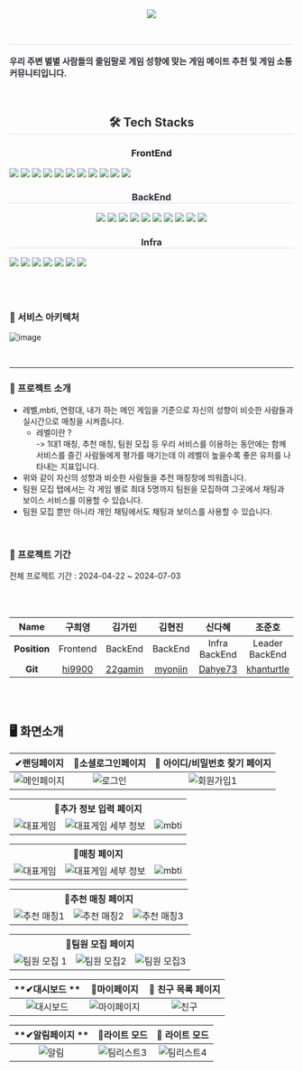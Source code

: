 
<div align= "center">
    <img src="https://capsule-render.vercel.app/api?type=waving&color=bfa0f8&height=180&text=우주별%20:%20우리%20주변%20별별%20사람들&animation=fadeIn&fontColor=ffffff&fontSize=40" />
    </div>
    <div align= "center">
        <br>
    <h2 style="border-bottom: 1px solid #d8dee4; color: #282d33;">  </h2>  
    <div style="font-weight: 700; font-size: 15px; text-align: left; color: #282d33;"> 우리 주변 별별 사람들의 줄임말로 게임 성향에 맞는 게임 메이트 추천 및 게임 소통 커뮤니티입니다. </div> 
        <br>
    </div>
    <br>
    <div align= "center">
    <h2 style="border-bottom: 1px solid #d8dee4; color: #282d33;"> 🛠️ Tech Stacks </h2>
<div style="text-align: center;">
    <h3 style="border-bottom: 1px  color: #282d33;"> FrontEnd </h3>
    <div style="margin: ; text-align: left;" "text-align: left;"> <img src="https://img.shields.io/badge/Figma-F24E1E?style=for-the-badge&logo=Figma&logoColor=white">
          <img src="https://img.shields.io/badge/Flutter-02569B?style=for-the-badge&logo=Flutter&logoColor=white">
          <img src="https://img.shields.io/badge/Next.js-000000?style=for-the-badge&logo=Next.js&logoColor=white">
          <img src="https://img.shields.io/badge/Node.js-339933?style=for-the-badge&logo=Node.js&logoColor=white">
          <img src="https://img.shields.io/badge/Tailwind CSS-06B6D4?style=for-the-badge&logo=Tailwind CSS&logoColor=white">
        <img src="https://img.shields.io/badge/TypeScript-02563B?style=for-the-badge&logo=TypeScript&logoColor=white">
        <img src="https://img.shields.io/badge/Yarn-73563B?style=for-the-badge&logo=Yarn&logoColor=white">
        <img src="https://img.shields.io/badge/Yarn Workspace-17263B?style=for-the-badge&logo=Yarn Workspace&logoColor=white">
        <img src="https://img.shields.io/badge/storybook-17219A?style=for-the-badge&logo=storybook&logoColor=white">
        <img src="https://img.shields.io/badge/stompjs-67219C?style=for-the-badge&logo=stompjs&logoColor=white">
        <img src="https://img.shields.io/badge/Zustand-47211C?style=for-the-badge&logo=Zustand&logoColor=white">
        </div>
        </div>
        <h3 style="border-bottom: 1px solid #d8dee4; color: #282d33;"> BackEnd </h3>
    <div style="margin: ; text-align: center;">
<img src="https://img.shields.io/badge/Java-007396?style=for-the-badge&logo=Java&logoColor=white">
          <img src="https://img.shields.io/badge/MongoDB-47A248?style=for-the-badge&logo=MongoDB&logoColor=white">
          <img src="https://img.shields.io/badge/MySQL-4479A1?style=for-the-badge&logo=MySQL&logoColor=white">
          <img src="https://img.shields.io/badge/Spring Boot-6DB33F?style=for-the-badge&logo=Spring Boot&logoColor=white">
        <img src="https://img.shields.io/badge/Spring Security-2AC89F?style=for-the-badge&logo=Spring Security&logoColor=white">
        <img src="https://img.shields.io/badge/JPA-17219A?style=for-the-badge&logo=JPA&logoColor=white">
        <img src="https://img.shields.io/badge/QueryDSL-8A084B?style=for-the-badge&logo=QueryDSL&logoColor=white">
        <img src="https://img.shields.io/badge/WebSocket-FE642E?style=for-the-badge&logo=WebSocket&logoColor=white">
        <img src="https://img.shields.io/badge/Kafka-CC2EFA?style=for-the-badge&logo=Kafka&logoColor=white">
        <img src="https://img.shields.io/badge/Redis-FE2E2E?style=for-the-badge&logo=Redis&logoColor=white">
          </div>

<h3 style="border-bottom: 1px solid #d8dee4; color: #282d33;"> Infra </h3>
    <div style="margin: ; text-align: left;" "text-align: left;">
<img src="https://img.shields.io/badge/Amazon S3-569A31?style=for-the-badge&logo=Amazon S3&logoColor=white">
          <img src="https://img.shields.io/badge/Apache Tomcat-F8DC75?style=for-the-badge&logo=Apache Tomcat&logoColor=white">
          <img src="https://img.shields.io/badge/Amazon AWS-232F3E?style=for-the-badge&logo=Amazon AWS&logoColor=white">
          <img src="https://img.shields.io/badge/Docker-2496ED?style=for-the-badge&logo=Docker&logoColor=white">
          <img src="https://img.shields.io/badge/Jenkins-D24939?style=for-the-badge&logo=Jenkins&logoColor=white">
          <img src="https://img.shields.io/badge/Vercel-000000?style=for-the-badge&logo=Vercel&logoColor=white">
          <img src="https://img.shields.io/badge/Nginx-04B431?style=for-the-badge&logo=Nginx&logoColor=white">
    </div>
</div>
<br>
<br>
<br>

### 📢 서비스 아키텍처
![image](https://github.com/6-dreaming-stars/.github/assets/108453365/8151de7c-91d5-4573-a620-9d69ebcc47d7)



<br>

--------
### 📢 프로젝트 소개
- 레벨,mbti, 연령대, 내가 하는 메인 게임을 기준으로 자신의 성향이 비슷한 사람들과 실시간으로 매칭을 시켜줍니다. <br>
  - 레벨이란 ? <br>
  -> 1대1 매칭, 추천 매칭, 팀원 모집 등 우리 서비스를 이용하는 동안에는 함께 서비스를 즐긴 사람들에게 평가를 매기는데 이 레벨이 높을수록 좋은 유저를 나타내는 지표입니다.
- 위와 같이 자신의 성향과 비슷한 사람들을 추천 매칭창에 띄워줍니다. <br>
- 팀원 모집 탭에서는 각 게임 별로 최대 5명까지 팀원을 모집하여 그곳에서 채팅과 보이스 서비스를 이용할 수 있습니다.<br>
- 팀원 모집 뿐만 아니라 개인 채팅에서도 채팅과 보이스를 사용할 수 있습니다. <br>

<br>

### 📅 프로젝트 기간

전체 프로젝트 기간 : 2024-04-22 ~ 2024-07-03

<br>
<br>




|   **Name**   |구희영|김가민|김현진|신다혜|조준호|
| :----------: | :-----: | :-----: | :-----: | :-----: | :-----:|
| **Position** |Frontend|BackEnd|BackEnd|Infra <br/> BackEnd|Leader <br/> BackEnd|
|   **Git**    |[hi9900](https://github.com/hi9900)|[22gamin](https://github.com/22gamin)|[myonjin](https://github.com/myonjin)|[Dahye73](https://github.com/Dahye73)|[khanturtle](https://github.com/khanturtle)|


<br>
<br>

## 🖥 화면소개
<a name="contents"></a>

|**✔랜딩페이지**| **👤소셜로그인페이지**| **👤 아이디/비밀번호 찾기 페이지**|
|:------------:|:-----------------:|:-------------:|
|![메인페이지](https://github.com/6-dreaming-stars/.github/assets/108453365/5a3dbd31-fffc-42ce-8dc6-1a2ad72c3c5a)|![로그인](https://github.com/6-dreaming-stars/.github/assets/108453365/9c53f2df-c991-42ef-ade2-f70df1c022b9)|![회원가입1](https://github.com/6-dreaming-stars/.github/assets/108453365/df581301-0f4b-4849-b72f-b90a75545365)


<table>
  <tr>
    <th colspan="4"><b>👤추가 정보 입력 페이지</th>
  </tr>
  <tr>
    <td><img src="https://github.com/6-dreaming-stars/.github/assets/108453365/dcb94354-df79-479a-ab49-de8499a25606" alt="대표게임">
</td>
    <td><img src="https://github.com/6-dreaming-stars/.github/assets/108453365/f053edee-2d29-4876-af9f-de915ae41180"alt="대표게임 세부 정보"></td>
    <td ><img src="https://github.com/6-dreaming-stars/.github/assets/108453365/58049c69-c0ea-43da-be0a-707a9811d9ea"alt="mbti"></td>
  </tr>
</table>


<table>
  <tr>
    <th colspan="4"><b>👤매칭 페이지</th>
  </tr>
  <tr>
    <td><img src="https://github.com/6-dreaming-stars/.github/assets/108453365/8455c5e7-61b6-44e1-a932-e014c00f1ba5" alt="대표게임">
</td>
    <td><img src="https://github.com/6-dreaming-stars/.github/assets/108453365/2b334750-c46d-4c87-b8a4-e13ced215727"alt="대표게임 세부 정보"></td>
    <td><img src="https://github.com/6-dreaming-stars/.github/assets/108453365/d16a20ad-8a5c-4cf7-bffb-2a62be0ee184"alt="mbti"></td>
  </tr>
</table>

<table>
  <tr>
    <th colspan="4"><b>👤추천 매칭 페이지</th>
  </tr>
  <tr>
    <td><img src="https://github.com/6-dreaming-stars/.github/assets/108453365/99a1cfee-6ef6-495e-b335-e31255447f77" alt="추천 매칭1">
</td>
    <td><img src="https://github.com/6-dreaming-stars/.github/assets/108453365/28837ff8-3fba-4443-8f67-5c10b7832ed4"alt="추천 매칭2"></td>
    <td><img src="https://github.com/6-dreaming-stars/.github/assets/108453365/ee3ca2df-775e-40fd-8a92-5af17752998d"alt="추천 매칭3"></td>
  </tr>
</table>


<table>
  <tr>
    <th colspan="4"><b>👤팀원 모집 페이지</th>
  </tr>
  <tr>
    <td><img src="https://github.com/6-dreaming-stars/.github/assets/108453365/3265be4d-4da0-4162-95f6-a3d42d1f6eb2" alt="팀원 모집 1">
</td>
    <td><img src="https://github.com/6-dreaming-stars/.github/assets/108453365/7cdc1be6-897f-4170-90fc-58769388806d"alt="팀원 모집2"></td>
    <td><img src="https://github.com/6-dreaming-stars/.github/assets/108453365/94b8adbd-218c-4f51-8da5-98d50ee5519a"alt="팀원 모집3"></td>
  </tr>
</table>


|**✔대시보드 **| **👤마이페이지**| **👤 친구 목록 페이지**|
|:------------:|:-----------------:|:-------------:|
|![대시보드](https://github.com/6-dreaming-stars/.github/assets/108453365/53b3458b-25a3-4b7e-9ae2-82910875d50a)|![마이페이지](https://github.com/6-dreaming-stars/.github/assets/108453365/85af5471-e731-415c-9eac-e5500e71ecbf)|![친구](https://github.com/6-dreaming-stars/.github/assets/108453365/047a8003-7ca8-456d-8df2-2c3323c459be)|


|**✔알림페이지 **| **👤라이트 모드**| **👤 라이트 모드**|
|:------------:|:-----------------:|:-------------:|
|![알림](https://github.com/6-dreaming-stars/.github/assets/108453365/d08545e9-91fd-4f01-ae5f-65fd2e6d1bdb)|![팀리스트3](https://github.com/6-dreaming-stars/.github/assets/108453365/a4a585e1-9d99-456c-9718-b95eea72b869)|![팀리스트4](https://github.com/6-dreaming-stars/.github/assets/108453365/ddb34591-61a7-4b3d-9dbd-a11c6ce71549)|

    

    
    
